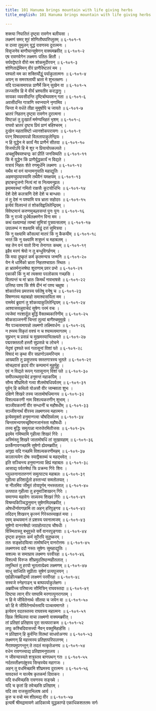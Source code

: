 ```yaml
---
title: 101 Hanuma brings mountain with life giving herbs
title_english: 101 Hanuma brings mountain with life giving herbs

---
```

<div class="audioEmbed"  caption="श्रीराम-हरिसीताराममूर्ति-घनपाठिभ्यां वचनम्" src="https://archive.org/download/Ramayana-recitation-Sriram-harisItArAmamUrti-Ghanapaati-v2/Kanda_6/Kanda_6_YK-101-Hanuma_brings_mountain_with_life_giving_herbs_0.mp3"></div>

शक्त्या निपातितं दृष्ट्वा रावणेन बलीयसा ।  
लक्ष्मणं समर् शूरं शोणितौघपरिप्लुतम् ॥ ६-१०१-१  
स दत्त्वा तुमुलन् युद्धं रावणस्य दुरात्मनः ।  
विसृजनेव बाणौघान्सुषेणन् वाक्यमब्रवीत् ॥ ६-१०१-२  
एष रावणवेगेन लक्ष्मणः पतितः क्षितौ ।  
सर्पवद्वेष्टते वीरो मम शोकमुदीरयन् ॥ ६-१०१-३  
शोणितार्द्रमिमन् वीरं प्राणैरिष्टतरं मम ।  
पश्यतो मम का शक्तिर्योद्धुं पर्याकुलात्मनः ॥ ६-१०१-४  
अयन् स समरश्लाघी भ्राता मे शुभलक्षणः ।  
यदि पञ्चत्वमापन्नः प्राणैर्मे किन् सुखेन वा ॥ ६-१०१-५  
लज्जतीव हि मे वीर्यं भ्रश्यतीव कराद्धनुः ।  
सायका व्यवसीदन्ति दृष्टिर्बाष्पवशन् गता ॥ ६-१०१-६  
अवसीदन्ति गात्राणि स्वप्नयाने नृणामिव ।  
चिन्ता मे वर्धते तीव्रा मुमूर्षापि च जायते ॥ ६-१०१-७  
भ्रातरं निहतन् दृष्ट्वा रावणेन दुरात्मना ।  
विष्टन्न्तं तु दुःखार्तं मर्मण्यभिहतं भृशम् ॥ ६-१०१-८  
राघवो भ्रातरं दृष्ट्य प्रियं प्राणं बहिश्चरम् ।  
दुःखेन महताविष्टो ध्यानशोकपरायणः ॥ ६-१०१-९  
परन् विषादमापन्नो विललापाकुलेन्द्रियः ।  
न हि युद्धेन मे कार्यं नैव प्राणैर्न सीतया ॥ ६-१०१-१०  
विजयोऽपि हि मे शूर न प्रियायोपकल्पते ।  
अचक्षुर्विषयश्चन्द्रः कां प्रीतिं जनयिष्यति ॥ ६-१०१-११  
किं मे युद्धेन किं प्राणैर्युद्धकार्यं न विद्यते ।  
यत्रायं निहतः शेते रणमूर्धनि लक्ष्मणः ॥ ६-१०१-१२  
यथैव मां वनं यान्तमनुयाति महाद्युतिः ।  
अहमप्युपयास्यामि तथैवैनं यमक्षयम् ॥ ६-१०१-१३  
इष्टबन्दुजनो नित्यं मां स नित्यमनुव्रतः ।  
इमामवस्थां गमितो राक्षसैः कूटयोधिभिः ॥ ६-१०१-१४  
देशे देशे कलत्राणि देशे देशे च बान्धवाः ।  
तं तु देशं न पश्यामि यत्र भ्राता सहोदरः ॥ ६-१०१-१५  
इत्येवं विलपन्तं तं शोकविह्वलितेन्द्रियम् ।  
विवेष्टमानं करुणमुच्छ्वसन्तं पुनः पुनः ॥ ६-१०१-१६  
किं नु राज्ये दुर्धर्षलक्ष्मणेन विना मम ।  
कथं वक्ष्याम्यहं त्वम्बां सुमित्रां पुत्रवत्सलाम् ॥ ६-१०१-१७  
उपालम्भं न शक्ष्यामि सोढुं दत्तं सुमित्रया ।  
किं नु वक्ष्यामि कौसल्यां मातरं किं नु कैकयीम् ॥ ६-१०१-१८  
भरतं किं नु वक्ष्यामि शत्रुघ्नं च महाबलम् ।  
सह तेन वनं यातो विना तेनागतः कथम् ॥ ६-१०१-१९  
इहैव मरणं श्रेयो न तु बन्धुविगर्हणम् ।  
किं मया दुष्कृतं कर्म कृतमन्यत्र जन्मनि ॥ ६-१०१-२०  
येन मे धार्मिको भ्राता निहतश्चाग्रतः स्थितः ।  
हा भ्रातर्मनुजश्रेष्ठ शूराणाम् प्रवर प्रभो ॥ ६-१०१-२१  
एकाकी किं नु मां त्यक्त्वा परलोकाय गच्छसि ।  
विलपन्तं च मां भ्रातः किमर्थं नावभाषसे ॥ ६-१०१-२२  
उत्तिष्ठ पश्य किं शेषे दीनं मां पश्य चक्षुषा ।  
शोकार्तस्य प्रमत्तस्य पर्वतेषु वनेषु च ॥ ६-१०१-२३  
विषण्णस्य महाबाहो समाश्वासयिता मम ।  
राममेवं ब्रुवाणं तु शोकव्याकुलितेन्द्रियम् ॥ ६-१०१-२४  
आश्वासयन्नुवाचेदं सुषेणः परमं वचः ।  
त्यजेमां नरशार्दूल बुद्धिं वैक्लब्यकारिणीम् ॥ ६-१०१-२५  
शोकसञ्जननीं चिन्तां तुल्यां बाणैश्चमूमुखे ।  
नैव पञ्चत्वमापन्नो लक्ष्मणो लक्ष्मिवर्धनः ॥ ६-१०१-२६  
न ह्य्स्य विकृतं वक्त्रं न च श्यामत्वमागतम् ।  
सुप्रभन् च प्रसन्नं च मुखमस्याभिलक्ष्यते ॥ ६-१०१-२७  
पद्मरक्ततलौ हस्तौ सुप्रसन्ने च लोचने ।  
नेदृशं दृश्यते रूपं गतासूनां विशां पते ॥ ६-१०१-२८  
विषादं मा कृथा वीर सप्राणोऽयमरिन्दम ।  
आख्याति तु प्रसुप्तस्य स्रस्तगात्रस्य भूतले ॥ ६-१०१-२९  
सोच्छ्वासं हृदयं वीर कम्पमानं मुहुर्मुहुः ।  
एवं न विद्यते रूपन् गतासूनान् विशां पते ॥ ६-१०१-३०  
समीपस्थमुवाचेदं हनूमन्तं महाकपिम् ।  
सौम्य शीघ्रमितो गत्वा शैलमोषधिपर्वतम् ॥ ६-१०१-३१  
पूर्वन् हि कथितो योअसौ वीर जाम्बवता शुभः ।  
दक्षिणे शिखरे तस्य जातामोषधिमानय ॥ ६-१०१-३२  
विशल्यकरणी नाम विशल्यकरणीन् शुभाम् ।  
सञ्जीवकरणीं वीर सन्धानीं च महौषधीम् ॥ ६-१०१-३३  
सञ्जीवनार्थं वीरस्य लक्ष्मणस्य महात्मनः ।  
इत्येवमुक्तो हनुमान्गत्वा चौषदिपर्वतम् ॥ ६-१०१-३४  
चिन्तामभ्यगमच्छ्रीमानजानंस्ता महौषधीः ।  
तस्य बुद्धिः समुत्पन्ना मारुतेरमितौजसः ॥ ६-१०१-३५  
इदमेव गमिष्यामि गृहीत्वा शिखरं गिरेः ।  
अस्मिंस्तु शिखरे जातामोषधिं तां सुखावहाम् ॥ ६-१०१-३६  
प्रतर्केणावगच्छामि सुषेणो ह्येवमब्रवीत् ।  
अगृह्य यदि गच्छमि विशल्यकरणीमहम् ॥ ६-१०१-३७  
कालात्ययेन दोषः स्याद्वैक्लब्यं च महद्भवेत् ।  
इति सञ्चिन्त्य हनुमान्गत्वा क्षिप्रं महाबलः ॥ ६-१०१-३८  
आसाद्य पर्वतश्रेष्ठं त्रिः प्रक्रम्य गिरेः शिरः ।  
प्लुल्लनानातरुगणं समुत्पाट्य महाबलः ॥ ६-१०१-३९  
गृहीत्वा हरिशार्दूलो हस्ताभ्यां समतोलयत् ।  
स नीलमिव जीमूतं तोयपूर्णम् नभस्तलात् ॥ ६-१०१-४०  
उत्पपात गृहीत्वा तु हनूमाञ्शिखरन् गिरेः ।  
समागम्य महावेगः सन्न्यस्य शिखरं गिरेः ॥ ६-१०१-४१  
विश्रम्यकिञ्चिद्धनुमान् सुषेणमिदमब्रवीत् ।  
ओषधीर्नावगछामि ता अहन् हरिपुङ्गव ॥ ६-१०१-४२  
तदिदन् शिखरन् कृत्स्नं गिरेस्तस्याहृतं मया ।  
एवम् कथयमानं तं प्रशस्य पवनात्मजम् ॥ ६-१०१-४३  
सुषेणो वानरश्रेष्ठो जग्राहोत्पाट्य चौषधीः ।  
विस्मितास्तु बभूवुस्ते सर्वे वानरपुङ्गवाः ॥ ६-१०१-४४  
दृष्ट्वा हनूमतः कर्म सुरैरपि सुदुष्करम् ।  
ततः सङ्क्षोदयित्वा तामोषधिन् वानरोत्तमः ॥ ६-१०१-४५  
लक्ष्मणस्य ददौ नस्तः सुषेणः सुमहाद्युतिः ।  
सशल्यः स समाघ्राय लक्ष्मणः परवीरहा ॥ ६-१०१-४६  
विशल्यो विरुजः शीघ्रमुदतिष्ठन्महीतलात् ।  
तमुत्थितं तु हरयो भूतलात्प्रेक्ष्य लक्ष्मणम् ॥ ६-१०१-४७  
साधु साध्विति सुप्रीताः सुषेणं प्रत्यपूजयन् ।  
एह्येहीत्यब्रवीद्रामो लाक्ष्मणं परवीरहा ॥ ६-१०१-४८  
सस्वजे स्नेहगाढन् च बाष्पपर्याकुलेक्षणः ।  
अब्रवीच्च परिष्वज्य सौमित्रिन् राघवस्तदा ॥ ६-१०१-४९  
दिष्ट्या त्वान् वीर पश्यामि मरणात्पुनरागतम् ।  
न हि मे जीवितेनार्थः सीतया च जयेन वा ॥ ६-१०१-५०  
को हि मे जीवितेनार्थस्त्वयि पञ्चत्वमागते ।  
इत्येवन् वदतस्तस्य राघवस्य महात्मनः ॥ ६-१०१-५१  
खिन्नः शिथिलया वाचा लक्ष्मणो वाक्यमब्रवीत् ।  
तां प्रतिज्ञां प्रतिज्ञाय पुरा सत्यपराक्रम ॥ ६-१०१-५२  
लघुः कश्चिदिवासत्त्वो नैवन् वक्तुमिहार्हसि ।  
न प्रतिज्ञान् हि कुर्वन्ति वितथां साधवोअनघ ॥ ६-१०१-५३  
लक्ष्मणन् हि महत्त्वस्य प्रतिज्ञापरिपालनम् ।  
नैराश्यमुपगन्तुन् ते तदलं मत्कृतेअनघ ॥ ६-१०१-५४  
वधेन रावणस्याद्य प्रतिज्ञामनुपालय ।  
न जीवन्यास्यते शत्रुस्तव बाणपथन् गतः ॥ ६-१०१-५५  
नर्दतस्तीक्ष्णदंष्ट्रस्य सिन्हस्येव महागजः ।  
अहन् तु वधमिच्छामि शीघ्रमस्य दुरात्मनः ॥ ६-१०१-५६  
यावदस्तं न यात्येष कृतकर्मा दिवाकरः ।  
यदि वधमिच्छसि रावणस्य सङ्ख्ये ।  
यदि च कृतां हि तवेच्छसि प्रतिज्ञाम् ।  
यदि तव राजसुताभिलाष आर्य ।  
कुरु च वचो मम शीग्रमद्य वीर ॥ ६-१०१-५७  
इत्यार्षे श्रीमद्रामायणे आदिकाव्ये युद्धकाण्डे एकाधिकशततमः सर्गः